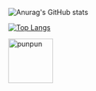 
![Anurag's GitHub stats](https://github-readme-stats.vercel.app/api?username=neyen-ergas&show_icons=true&theme=midnight-purple)

[![Top Langs](https://github-readme-stats.vercel.app/api/top-langs/?username=neyen-ergas&count_private=true&show_icons=true&theme=tokyonight&layout=compact&langs_count=6&exclude_repo=JAGUARETE_KAA)](https://github.com/anuraghazra/github-readme-stats)

<a  target="_blank"> <img src ="https://pa1.narvii.com/7977/3d09e977f8c3d329e0f15bdfdfe30e21efda4ed7r1-540-540_128.gif" alt="punpun" width="90" height="90"/>
<!--
**neyen-ergas** is a ✨ _special_ ✨ repository because its `README.md` (this file) appears on your GitHub profile.

Here are some ideas to get you started:

- 🔭 I’m currently working on ...
- 🌱 I’m currently learning ...
- 👯 I’m looking to collaborate on ...
- 🤔 I’m looking for help with ...
- 💬 Ask me about ...
- 📫 How to reach me: ...
- 😄 Pronouns: ...
- ⚡ Fun fact: ...
-->
